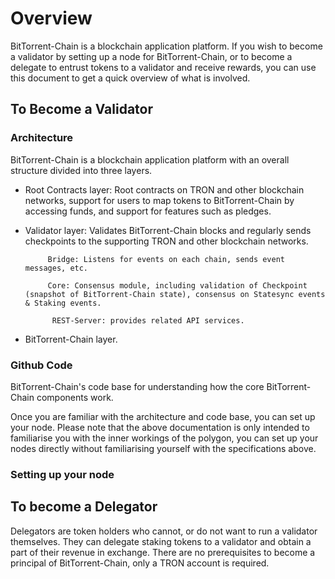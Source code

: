 # Overview

BitTorrent-Chain is a blockchain application platform. If you wish to become a validator by setting up a node for BitTorrent-Chain, or to become a delegate to entrust tokens to a validator and receive rewards, you can use this document to get a quick overview of what is involved.

## To Become a Validator

### Architecture

BitTorrent-Chain is a blockchain application platform with an overall structure divided into three layers.

* Root Contracts layer: Root contracts on TRON and other blockchain networks, support for users to map tokens to BitTorrent-Chain by accessing funds, and support for features such as pledges.
* Validator layer: Validates BitTorrent-Chain blocks and regularly sends checkpoints to the supporting TRON and other blockchain networks.

           Bridge: Listens for events on each chain, sends event messages, etc.

           Core: Consensus module, including validation of Checkpoint (snapshot of BitTorrent-Chain state), consensus on Statesync events & Staking events.  

            REST-Server: provides related API services.

* BitTorrent-Chain layer.

### Github Code

BitTorrent-Chain's code base for understanding how the core BitTorrent-Chain components work.

Once you are familiar with the architecture and code base, you can set up your node. Please note that the above documentation is only intended to familiarise you with the inner workings of the polygon, you can set up your nodes directly without familiarising yourself with the specifications above.

### Setting up your node

## To become a Delegator

Delegators are token holders who cannot, or do not want to run a validator themselves. They can delegate staking tokens to a validator and obtain a part of their revenue in exchange. There are no prerequisites to become a principal of BitTorrent-Chain, only a TRON account is required.
